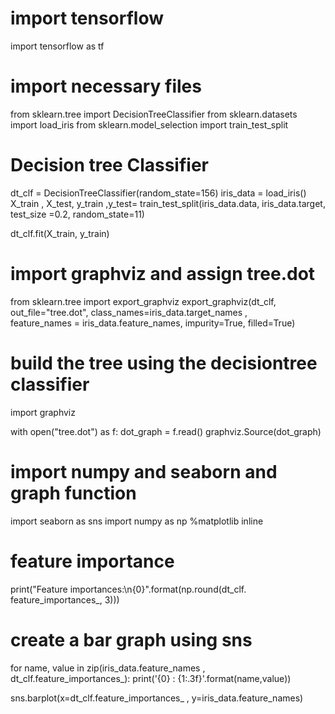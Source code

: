 # import tensorflow 
import tensorflow as tf

# import necessary files
from sklearn.tree import DecisionTreeClassifier
from sklearn.datasets import load_iris
from sklearn.model_selection import train_test_split

# Decision tree Classifier
dt_clf = DecisionTreeClassifier(random_state=156)
iris_data = load_iris()
X_train , X_test, y_train ,y_test= train_test_split(iris_data.data, iris_data.target, test_size =0.2, random_state=11)

dt_clf.fit(X_train, y_train)

# import graphviz and assign tree.dot
from sklearn.tree import export_graphviz
export_graphviz(dt_clf, out_file="tree.dot", class_names=iris_data.target_names , \
feature_names = iris_data.feature_names, impurity=True, filled=True)

# build the tree using the decisiontree classifier

import graphviz

with open("tree.dot") as f:
    dot_graph = f.read()
graphviz.Source(dot_graph)

# import numpy and seaborn and graph function
import seaborn as sns
import numpy as np
%matplotlib inline

# feature importance
print("Feature importances:\n{0}".format(np.round(dt_clf. feature_importances_, 3)))

# create a bar graph using sns
for name, value in zip(iris_data.feature_names , dt_clf.feature_importances_):
  print('{0} : {1:.3f}'.format(name,value))

sns.barplot(x=dt_clf.feature_importances_ , y=iris_data.feature_names)
